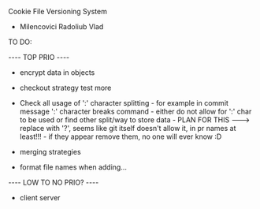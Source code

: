 Cookie File Versioning System
- Milencovici Radoliub Vlad

TO DO:

---- TOP PRIO ----
 
- encrypt data in objects

- checkout strategy test more


- <BUG> Check all usage of ':' character splitting
        - for example in commit message ':' character breaks command
        - either do not allow for ':' char to be used or find other split/way to store data
        - PLAN FOR THIS ---> replace with '?', seems like git itself doesn't allow it, in pr names at least!!!
        - if they appear remove them, no one will ever know :D

- merging strategies
- format file names when adding...


---- LOW TO NO PRIO? ----
- client server
